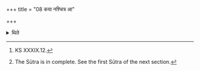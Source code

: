 +++
title = "08 कया नश्चित्र आ"

+++

<details><summary>थिते</summary>

8. With kaya naścitra ā...[^1] (he places) the Vāmadevya (brick),[^2]  

[^1]: KS XXXIX.12.  

[^2]: The Sūtra is in complete. See the first Sūtra of the next section.  
</details>
